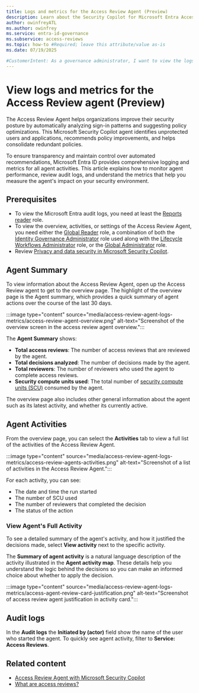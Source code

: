 ```yaml
---
title: Logs and metrics for the Access Review Agent (Preview)
description: Learn about the Security Copilot for Microsoft Entra Access Review agent metrics and events in audit logs.
author: owinfreyATL
ms.author: owinfrey
ms.service: entra-id-governance
ms.subservice: access-reviews
ms.topic: how-to #Required; leave this attribute/value as-is
ms.date: 07/19/2025

#CustomerIntent: As a governance administrator, I want to view the logs and metrics for access reviews completed with help from the access review agent.
---
```


# View logs and metrics for the Access Review agent (Preview)

The Access Review Agent helps organizations improve their security posture by automatically analyzing sign-in patterns and suggesting policy optimizations. This Microsoft Security Copilot agent identifies unprotected users and applications, recommends policy improvements, and helps consolidate redundant policies.

To ensure transparency and maintain control over automated recommendations, Microsoft Entra ID provides comprehensive logging and metrics for all agent activities. This article explains how to monitor agent performance, review audit logs, and understand the metrics that help you measure the agent's impact on your security environment.

## Prerequisites

- To view the Microsoft Entra audit logs, you need at least the [Reports reader](../identity/role-based-access-control/permissions-reference.md#reports-reader) role.
- To view the overview, activities, or settings of the Access Review Agent, you need either the [Global Reader](../identity/role-based-access-control/permissions-reference.md#global-reader) role, a combination of both the [Identity Governance  Administrator](../identity/role-based-access-control/permissions-reference.md#identity-governance-administrator) role used along with the [Lifecycle Workflows Administrator](../identity/role-based-access-control/permissions-reference.md#lifecycle-workflows-administrator) role, or the [Global Administrator](../identity/role-based-access-control/permissions-reference.md#global-administrator) role.
- Review [Privacy and data security in Microsoft Security Copilot](/copilot/security/privacy-data-security).


## Agent Summary

To view information about the Access Review Agent, open up the Access Review agent to get to the overview page. The highlight of the overview page is the Agent summary, which provides a quick summary of agent actions over the course of the last 30 days.

:::image type="content" source="media/access-review-agent-logs-metrics/access-review-agent-overview.png" alt-text="Screenshot of the overview screen in the access review agent overview.":::


The **Agent Summary** shows:

- **Total access reviews**: The number of access reviews that are reviewed by the agent.
- **Total decisions analyzed**: The number of decisions made by the agent.
- **Total reviewers**: The number of reviewers who used the agent to complete access reviews.
- **Security compute units used**: The total number of [security compute units (SCU)](/copilot/security/manage-usage) consumed by the agent. 


The overview page also includes other general information about the agent such as its latest activity, and whether its currently active.

## Agent Activities

From the overview page, you can select the **Activities** tab to view a full list of the activities of the Access Review Agent.

:::image type="content" source="media/access-review-agent-logs-metrics/access-review-agents-activities.png" alt-text="Screenshot of a list of activities in the Access Review Agent.":::

For each activity, you can see:

- The date and time the run started
- The number of SCU used
- The number of reviewers that completed the decision
- The status of the action

### View Agent's Full Activity

To see a detailed summary of the agent's activity, and how it justified the decisions made, select **View activity** next to the specific activity.

The **Summary of agent activity** is a natural language description of the activity illustrated in the **Agent activity map**. These details help you understand the logic behind the decisions so you can make an informed choice about whether to apply the decision.

:::image type="content" source="media/access-review-agent-logs-metrics/access-agent-review-card-justification.png" alt-text="Screenshot of access review agent justification in activity card.":::


## Audit logs 


In the **Audit logs** the **Initiated by (actor)** field show the name of the user who started the agent. To quickly see agent activity, filter to **Service: Access Reviews**. 


## Related content

- [Access Review Agent with Microsoft Security Copilot](access-review-agent.md)
- [What are access reviews?](access-reviews-overview.md)